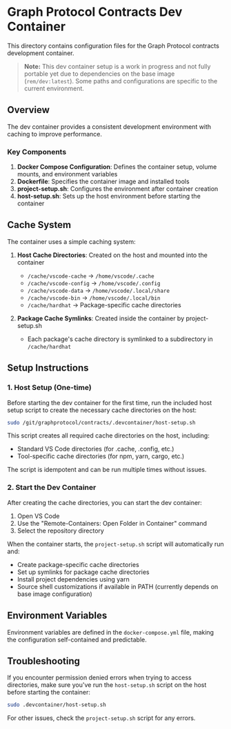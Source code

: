 # Graph Protocol Contracts Dev Container

This directory contains configuration files for the Graph Protocol contracts development container.

> **Note:** This dev container setup is a work in progress and not fully portable yet due to dependencies on the base image (`rem/dev:latest`). Some paths and configurations are specific to the current environment.

## Overview

The dev container provides a consistent development environment with caching to improve performance.

### Key Components

1. **Docker Compose Configuration**: Defines the container setup, volume mounts, and environment variables
2. **Dockerfile**: Specifies the container image and installed tools
3. **project-setup.sh**: Configures the environment after container creation
4. **host-setup.sh**: Sets up the host environment before starting the container

## Cache System

The container uses a simple caching system:

1. **Host Cache Directories**: Created on the host and mounted into the container
   - `/cache/vscode-cache` → `/home/vscode/.cache`
   - `/cache/vscode-config` → `/home/vscode/.config`
   - `/cache/vscode-data` → `/home/vscode/.local/share`
   - `/cache/vscode-bin` → `/home/vscode/.local/bin`
   - `/cache/hardhat` → Package-specific cache directories

2. **Package Cache Symlinks**: Created inside the container by project-setup.sh
   - Each package's cache directory is symlinked to a subdirectory in `/cache/hardhat`

## Setup Instructions

### 1. Host Setup (One-time)

Before starting the dev container for the first time, run the included host setup script to create the necessary cache directories on the host:

```bash
sudo /git/graphprotocol/contracts/.devcontainer/host-setup.sh
```

This script creates all required cache directories on the host, including:

- Standard VS Code directories (for .cache, .config, etc.)
- Tool-specific cache directories (for npm, yarn, cargo, etc.)

The script is idempotent and can be run multiple times without issues.

### 2. Start the Dev Container

After creating the cache directories, you can start the dev container:

1. Open VS Code
2. Use the "Remote-Containers: Open Folder in Container" command
3. Select the repository directory

When the container starts, the `project-setup.sh` script will automatically run and:

- Create package-specific cache directories
- Set up symlinks for package cache directories
- Install project dependencies using yarn
- Source shell customizations if available in PATH (currently depends on base image configuration)

## Environment Variables

Environment variables are defined in the `docker-compose.yml` file, making the configuration self-contained and predictable.

## Troubleshooting

If you encounter permission denied errors when trying to access directories, make sure you've run the `host-setup.sh` script on the host before starting the container:

```bash
sudo .devcontainer/host-setup.sh
```

For other issues, check the `project-setup.sh` script for any errors.
